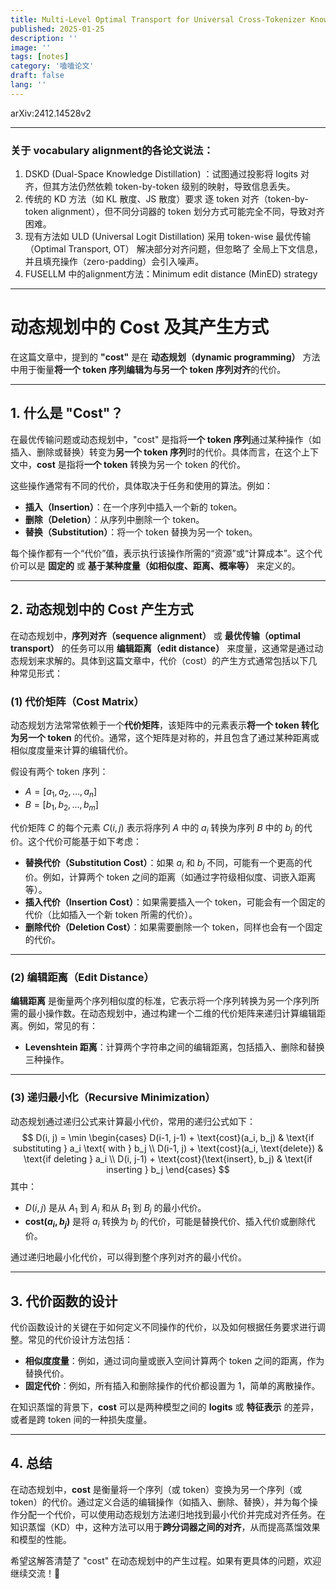 ```yaml
---
title: Multi-Level Optimal Transport for Universal Cross-Tokenizer Knowledge Distillation on Language Models
published: 2025-01-25
description: ''
image: ''
tags: [notes]
category: '嗑嗑论文'
draft: false 
lang: ''
---
```

arXiv:2412.14528v2

---
### 关于 vocabulary alignment的各论文说法：
1. DSKD (Dual-Space Knowledge Distillation) ：试图通过投影将 logits 对齐，但其方法仍然依赖 token-by-token 级别的映射，导致信息丢失。
2. 传统的 KD 方法（如 KL 散度、JS 散度）要求 逐 token 对齐（token-by-token alignment），但不同分词器的 token 划分方式可能完全不同，导致对齐困难。
3. 现有方法如 ULD (Universal Logit Distillation) 采用 token-wise 最优传输（Optimal Transport, OT） 解决部分对齐问题，但忽略了 全局上下文信息，并且填充操作（zero-padding）会引入噪声。
4. FUSELLM 中的alignment方法：Minimum edit distance (MinED) strategy

---




# **动态规划中的 Cost 及其产生方式**

在这篇文章中，提到的 **"cost"** 是在 **动态规划（dynamic programming）** 方法中用于衡量**将一个 token 序列编辑为与另一个 token 序列对齐**的代价。

---

## **1. 什么是 "Cost"？**

在最优传输问题或动态规划中，"cost" 是指将**一个 token 序列**通过某种操作（如插入、删除或替换）转变为**另一个 token 序列**时的代价。具体而言，在这个上下文中，**cost** 是指将**一个 token** 转换为另一个 token 的代价。

这些操作通常有不同的代价，具体取决于任务和使用的算法。例如：
- **插入（Insertion）**：在一个序列中插入一个新的 token。
- **删除（Deletion）**：从序列中删除一个 token。
- **替换（Substitution）**：将一个 token 替换为另一个 token。

每个操作都有一个“代价”值，表示执行该操作所需的“资源”或“计算成本”。这个代价可以是 **固定的** 或 **基于某种度量（如相似度、距离、概率等）** 来定义的。

---

## **2. 动态规划中的 Cost 产生方式**

在动态规划中，**序列对齐（sequence alignment）** 或 **最优传输（optimal transport）** 的任务可以用 **编辑距离（edit distance）** 来度量，这通常是通过动态规划来求解的。具体到这篇文章中，代价（cost）的产生方式通常包括以下几种常见形式：

### **(1) 代价矩阵（Cost Matrix）**
动态规划方法常常依赖于一个**代价矩阵**，该矩阵中的元素表示**将一个 token 转化为另一个 token** 的代价。通常，这个矩阵是对称的，并且包含了通过某种距离或相似度度量来计算的编辑代价。

假设有两个 token 序列：
- $A = [a_1, a_2, ..., a_n]$
- $B = [b_1, b_2, ..., b_m]$

代价矩阵 $C$ 的每个元素 $C(i, j)$ 表示将序列 $A$ 中的 $a_i$ 转换为序列 $B$ 中的 $b_j$ 的代价。这个代价可能基于如下考虑：
- **替换代价（Substitution Cost）**：如果 $a_i$ 和 $b_j$ 不同，可能有一个更高的代价。例如，计算两个 token 之间的距离（如通过字符级相似度、词嵌入距离等）。
- **插入代价（Insertion Cost）**：如果需要插入一个 token，可能会有一个固定的代价（比如插入一个新 token 所需的代价）。
- **删除代价（Deletion Cost）**：如果需要删除一个 token，同样也会有一个固定的代价。

---

### **(2) 编辑距离（Edit Distance）**
**编辑距离** 是衡量两个序列相似度的标准，它表示将一个序列转换为另一个序列所需的最小操作数。在动态规划中，通过构建一个二维的代价矩阵来递归计算编辑距离。例如，常见的有：
- **Levenshtein 距离**：计算两个字符串之间的编辑距离，包括插入、删除和替换三种操作。

---

### **(3) 递归最小化（Recursive Minimization）**
动态规划通过递归公式来计算最小代价，常用的递归公式如下：
$$
D(i, j) = \min \begin{cases}
D(i-1, j-1) + \text{cost}(a_i, b_j) & \text{if substituting } a_i \text{ with } b_j \\
D(i-1, j) + \text{cost}(a_i, \text{delete}) & \text{if deleting } a_i \\
D(i, j-1) + \text{cost}(\text{insert}, b_j) & \text{if inserting } b_j
\end{cases}
$$
其中：
- $D(i, j)$ 是从 $A_1$ 到 $A_i$ 和从 $B_1$ 到 $B_j$ 的最小代价。
- **cost$(a_i, b_j)$** 是将 $a_i$ 转换为 $b_j$ 的代价，可能是替换代价、插入代价或删除代价。

通过递归地最小化代价，可以得到整个序列对齐的最小代价。

---

## **3. 代价函数的设计**
代价函数设计的关键在于如何定义不同操作的代价，以及如何根据任务要求进行调整。常见的代价设计方法包括：
- **相似度度量**：例如，通过词向量或嵌入空间计算两个 token 之间的距离，作为替换代价。
- **固定代价**：例如，所有插入和删除操作的代价都设置为 1，简单的离散操作。

在知识蒸馏的背景下，**cost** 可以是两种模型之间的 **logits** 或 **特征表示** 的差异，或者是跨 token 间的一种损失度量。

---

## **4. 总结**
在动态规划中，**cost** 是衡量将一个序列（或 token）变换为另一个序列（或 token）的代价。通过定义合适的编辑操作（如插入、删除、替换），并为每个操作分配一个代价，可以使用动态规划方法递归地找到最小代价并完成对齐任务。在知识蒸馏（KD）中，这种方法可以用于**跨分词器之间的对齐**，从而提高蒸馏效果和模型的性能。

希望这解答清楚了 "cost" 在动态规划中的产生过程。如果有更具体的问题，欢迎继续交流！🚀